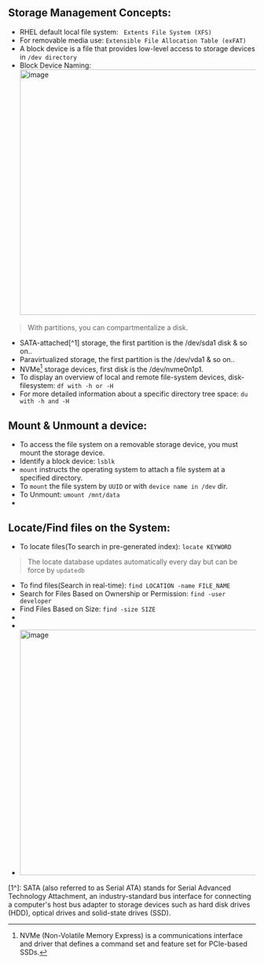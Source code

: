 ## Storage Management Concepts:
- RHEL default local file system: ` Extents File System (XFS)`
- For removable media use: `Extensible File Allocation Table (exFAT)`
- A block device is a file that provides low-level access to storage devices in `/dev directory`
- Block Device Naming: <img width="500" alt="image" src="https://github.com/cybersome/Linux-octo/assets/40174034/9a90b06b-87a0-4f4e-90ba-253bd12a0e2b">
> With partitions, you can compartmentalize a disk.
- SATA-attached[^1] storage, the first partition is the /dev/sda1 disk & so on..
- Paravirtualized storage, the first partition is the /dev/vda1 & so on..
- NVMe[^2] storage devices, first disk is the /dev/nvme0n1p1.
- To display an overview of local and remote file-system devices, disk-filesystem: `df with -h or -H`
- For more detailed information about a specific directory tree space: `du with -h and -H`

## Mount & Unmount a device:
- To access the file system on a removable storage device, you must mount the storage device.
- Identify a block device: `lsblk`
- `mount` instructs the operating system to attach a file system at a specified directory.
- To `mount` the file system by `UUID` or with `device name in /dev` dir.
- To Unmount: `umount /mnt/data`
- 

## Locate/Find files on the System:
- To locate files(To search in pre-generated index): `locate KEYWORD`
> The locate database updates automatically every day but can be force by `updatedb`
- To find files(Search in real-time): `find LOCATION -name FILE_NAME`
- Search for Files Based on Ownership or Permission: `find -user developer`
- Find Files Based on Size: `find -size SIZE`
- 
- 
- <img width="500" alt="image" src="https://github.com/cybersome/Linux-octo/assets/40174034/180eab14-6046-4320-8a4a-93bfc0244c48">


























[1^]: SATA (also referred to as Serial ATA) stands for Serial Advanced Technology Attachment, an industry-standard bus interface for connecting a computer's host bus adapter to storage devices such as hard disk drives (HDD), optical drives and solid-state drives (SSD).
[^2]: NVMe (Non-Volatile Memory Express) is a communications interface and driver that defines a command set and feature set for PCIe-based[^3] SSDs.
[^3]: PCIe, or peripheral component interconnect express, is an interface standard for connecting high-speed input output (HSIO) components. Every high-performance computer motherboard has a number of PCIe slots you can use to add GPUs, WiFi cards, or SSD (solid-state drive).
